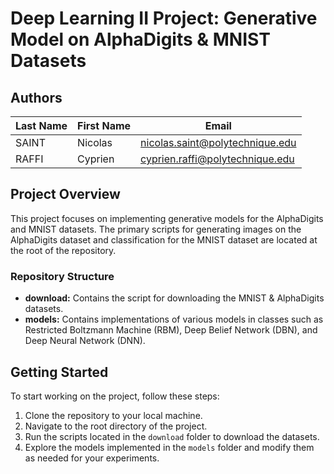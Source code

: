 # Deep Learning II Project: Generative Model on AlphaDigits & MNIST Datasets

## Authors

| Last Name | First Name | Email                            |
| --------- | ---------- | -------------------------------- |
| SAINT     | Nicolas    | nicolas.saint@polytechnique.edu |
| RAFFI    | Cyprien    | cyprien.raffi@polytechnique.edu |

## Project Overview

This project focuses on implementing generative models for the AlphaDigits and MNIST datasets. The primary scripts for generating images on the AlphaDigits dataset and classification for the MNIST dataset are located at the root of the repository.

### Repository Structure

- **download:** Contains the script for downloading the MNIST & AlphaDigits datasets.
- **models:** Contains implementations of various models in classes such as Restricted Boltzmann Machine (RBM), Deep Belief Network (DBN), and Deep Neural Network (DNN).

## Getting Started

To start working on the project, follow these steps:

1. Clone the repository to your local machine.
2. Navigate to the root directory of the project.
3. Run the scripts located in the `download` folder to download the datasets.
4. Explore the models implemented in the `models` folder and modify them as needed for your experiments.
